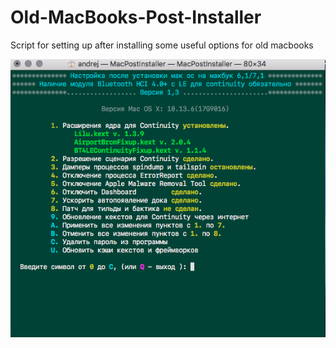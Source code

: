 # Old-MacBooks-Post-Installer
 Script for setting up after installing some useful options for old macbooks

![Theme customizable GUI](https://github.com/Andrej-Antipov/Old-MacBooks-Post-Installer/blob/master/01.png)
